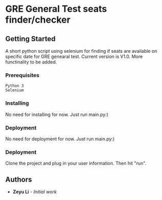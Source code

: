 # GRE General Test seats finder/checker

## Getting Started

A short python script using selenium for finding if seats are available on specific date for GRE genearal test.
Current version is V1.0. More functinality to be added.

### Prerequisites
```
Python 3
Selenium
```
### Installing

No need for installing for now. Just run main.py:)

### Deployment

No need for deployment for now. Just run main.py:)

### Deployment

Clone the project and plug in your user information. Then hit "run".

## Authors

* **Zeyu Li** - *Initial work*
